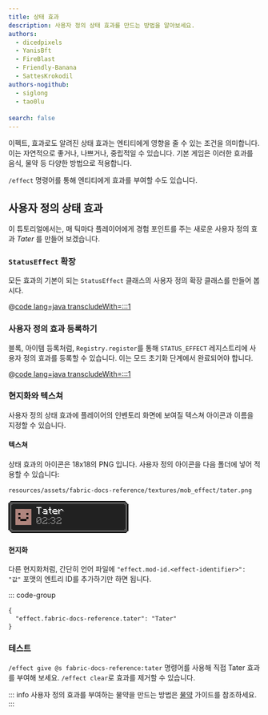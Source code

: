 ```yaml
---
title: 상태 효과
description: 사용자 정의 상태 효과를 만드는 방법을 알아보세요.
authors:
  - dicedpixels
  - YanisBft
  - FireBlast
  - Friendly-Banana
  - SattesKrokodil
authors-nogithub:
  - siglong
  - tao0lu

search: false
---
```


이펙트, 효과로도 알려진 상태 효과는 엔티티에게 영향을 줄 수 있는 조건을 의미합니다. 이는 자연적으로 좋거나, 나쁘거나, 중립적일 수 있습니다. 기본 게임은 이러한 효과를 음식, 물약 등 다양한 방법으로 적용합니다.

`/effect` 명령어를 통해 엔티티에게 효과를 부여할 수도 있습니다.

## 사용자 정의 상태 효과

이 튜토리얼에서는, 매 틱마다 플레이어에게 경험 포인트를 주는 새로운 사용자 정의 효과 _Tater_ 를 만들어 보겠습니다.

### `StatusEffect` 확장

모든 효과의 기본이 되는 `StatusEffect` 클래스의 사용자 정의 확장 클래스를 만들어 봅시다.

@[code lang=java transcludeWith=:::1](@/reference/latest/src/main/java/com/example/docs/effect/TaterEffect.java)

### 사용자 정의 효과 등록하기

블록, 아이템 등록처럼, `Registry.register`를 통해 `STATUS_EFFECT` 레지스트리에 사용자 정의 효과를 등록할 수 있습니다. 이는 모드 초기화 단계에서 완료되어야 합니다.

@[code lang=java transcludeWith=:::1](@/reference/latest/src/main/java/com/example/docs/effect/FabricDocsReferenceEffects.java)

### 현지화와 텍스쳐

사용자 정의 상태 효과에 플레이어의 인벤토리 화면에 보여질 텍스쳐 아이콘과 이름을 지정할 수 있습니다.

#### 텍스쳐

상태 효과의 아이콘은 18x18의 PNG 입니다. 사용자 정의 아이콘을 다음 폴더에 넣어 적용할 수 있습니다:

```:no-line-numbers
resources/assets/fabric-docs-reference/textures/mob_effect/tater.png
```

![플레이어 인벤토리에서 보여지는 효과](/assets/develop/tater-effect.png)

#### 현지화

다른 현지화처럼, 간단히 언어 파일에 `"effect.mod-id.<effect-identifier>": "값"` 포맷의 엔트리 ID를 추가하기만 하면 됩니다.

::: code-group

```json[assets/fabric-docs-reference/lang/en_us.json]
{
  "effect.fabric-docs-reference.tater": "Tater"
}
```

### 테스트

`/effect give @s fabric-docs-reference:tater` 명령어를 사용해 직접 Tater 효과를 부여해 보세요. `/effect clear`로 효과를 제거할 수 있습니다.

::: info
사용자 정의 효과를 부여하는 물약을 만드는 방법은 [물약](../items/potions) 가이드를 참조하세요.
:::
